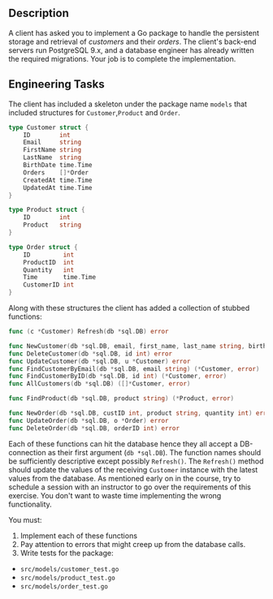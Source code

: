 ## Description
A client has asked you to implement a Go package to handle the persistent storage and retrieval of _customers_ and their _orders_.
The client's back-end servers run PostgreSQL 9.x, and a database engineer has already written the required migrations.
Your job is to complete the implementation.


## Engineering Tasks

The client has included a skeleton under the package name `models` that included structures for `Customer`,`Product` and `Order`.

```go
type Customer struct {
    ID        int
    Email     string
    FirstName string
    LastName  string
    BirthDate time.Time
    Orders    []*Order
    CreatedAt time.Time
    UpdatedAt time.Time
}

type Product struct {
    ID        int
    Product   string
}

type Order struct {
    ID         int
    ProductID  int
    Quantity   int
    Time       time.Time
    CustomerID int
}
```

Along with these structures the client has added a collection of stubbed functions:

```go
func (c *Customer) Refresh(db *sql.DB) error

func NewCustomer(db *sql.DB, email, first_name, last_name string, birth_date time.Time) (*Customer, error)
func DeleteCustomer(db *sql.DB, id int) error
func UpdateCustomer(db *sql.DB, u *Customer) error
func FindCustomerByEmail(db *sql.DB, email string) (*Customer, error)
func FindCustomerByID(db *sql.DB, id int) (*Customer, error)
func AllCustomers(db *sql.DB) ([]*Customer, error)

func FindProduct(db *sql.DB, product string) (*Product, error)

func NewOrder(db *sql.DB, custID int, product string, quantity int) error
func UpdateOrder(db *sql.DB, o *Order) error
func DeleteOrder(db *sql.DB, orderID int) error
```

Each of these functions can hit the database hence they all accept a DB-connection as their first argument
(`db *sql.DB`). The function names should be sufficiently descriptive except possibly `Refresh()`. The `Refresh()`
method should update the values of the receiving `Customer` instance with the latest values from the database.
As mentioned early on in the course, try to schedule a session with an instructor to go over the
requirements of this exercise. You don't want to waste time implementing the wrong functionality.

You must:

1. Implement each of these functions
1. Pay attention to errors that might creep up from the database calls.
1. Write tests for the package:
  - `src/models/customer_test.go`
  - `src/models/product_test.go`
  - `src/models/order_test.go`
